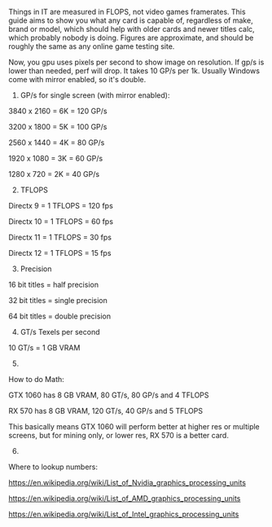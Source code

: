 Things in IT are measured in FLOPS, not video games framerates. This guide aims to show you what any card is capable of, 
regardless of make, brand or model, which should help with older cards and newer titles calc, which probably nobody is doing.
Figures are approximate, and should be roughly the same as any online game testing site.

Now, you gpu uses pixels per second to show image on resolution. If gp/s is lower than needed, perf will drop. 
It takes 10 GP/s per 1k. Usually Windows come with mirror enabled, so it's double.

1) GP/s for single screen (with mirror enabled):

3840 x 2160 = 6K = 120 GP/s

3200 x 1800 = 5K = 100 GP/s

2560 x 1440 = 4K = 80 GP/s

1920 x 1080 = 3K = 60 GP/s

1280 x 720 = 2K = 40 GP/s

2) TFLOPS

Directx 9 = 1 TFLOPS = 120 fps

Directx 10 = 1 TFLOPS = 60 fps

Directx 11 = 1 TFLOPS = 30 fps

Directx 12 = 1 TFLOPS = 15 fps

3) Precision

16 bit titles = half precision

32 bit titles = single precision

64 bit titles = double precision

4) GT/s Texels per second

10 GT/s = 1 GB VRAM

5)

How to do Math:

GTX 1060 has 8 GB VRAM, 80 GT/s, 80 GP/s and 4 TFLOPS

RX 570 has 8 GB VRAM, 120 GT/s, 40 GP/s and 5 TFLOPS

This basically means GTX 1060 will perform better at higher res or multiple screens, but for mining only, or lower res, RX 570 is a better card.


6)

Where to lookup numbers:

https://en.wikipedia.org/wiki/List_of_Nvidia_graphics_processing_units

https://en.wikipedia.org/wiki/List_of_AMD_graphics_processing_units

https://en.wikipedia.org/wiki/List_of_Intel_graphics_processing_units

